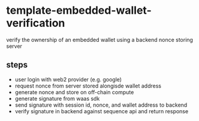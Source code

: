# template-embedded-wallet-verification
verify the ownership of an embedded wallet using a backend nonce storing server

## steps
- user login with web2 provider (e.g. google)
- request nonce from server stored alongisde wallet address
- generate nonce and store on off-chain compute
- generate signature from waas sdk
- send signature with session id, nonce, and wallet address to backend
- verify signature in backend against sequence api and return response